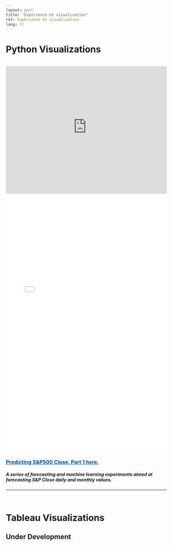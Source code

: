 ```yaml
---
layout: post
title: "Expérience et visualisation"
ref: Expérience et visualisation
lang: fr
---
```


<h1 class="section-front-header-module__title">Python Visualizations</h1>

<br />
<iframe width="100%" height="400" frameborder="0" scrolling="yes" src="https://user-images.githubusercontent.com/29665541/58636120-e0186300-82ef-11e9-8993-fc6802fc816a.gif"></iframe>
<br />

<div>
<body>
  <iframe width="100%" height="800" frameborder="0" scrolling="yes" src="//plot.ly/~mini_geek/106.embed"></iframe>
</body>
</div>
<br />

<a href="https://nbviewer.jupyter.org/github/LuisFRoch/Explore_iPy_Samples/blob/7fe7a74e886796bc6c449328ea2574631ef94176/SPClose.ipynb" rel="nofollow" target="_blank" style="font-size: 16px;color: #06529D; font-weight: bold;" class="underline_link" align="right">Predicting S&P500 Close. Part 1 here.</a>

<h5 class="sub-header">
  A series of forecasting and machine learning experiments aimed at forecasting S&P Close daily and monthly values.
</h5>

<hr>
<br />
<div>
<h1 class="section-front-header-module__title">Tableau Visualizations</h1>  
<h2>Under Development</h2>
</div>

